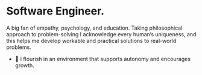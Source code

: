 # Software Engineer. 

A big fan of empathy, psychology, and education.
Taking philosophical approach to problem-solving
I acknowledge every human’s uniqueness, and this helps me develop workable and practical solutions to real-world problems.

- 🔭 I flourish in an environment that supports autonomy and encourages growth.

<!-- ### Latest Blog Posts -->
<!-- BLOG-POST-LIST:START -->
<!-- - [Creating Your First Chrome Extension](https://dev.to/giwajossy/creating-your-first-chrome-extension-26l)
- [innerHTML Vs. textContent: The subtle difference.](https://dev.to/giwajossy/innerhtml-vs-textcontent-the-subtle-difference-4ik0)
- [Understanding Git and GitHub](https://dev.to/giwajossy/understanding-git-and-github-4eld)
- [Creating a GitHub README Profile](https://dev.to/giwajossy/creating-a-github-readme-profile-19c3) -->
<!-- BLOG-POST-LIST:END -->

<!-- ---

![Giwa Jossy's github stats](https://github-readme-stats.vercel.app/api?username=giwajossy&count_private=true&show_icons=true&theme=radical) -->

<!-- ### Connect with me: -->

<!-- [<img align="left" alt="Giwa Jossy" width="22px" src="https://raw.githubusercontent.com/iconic/open-iconic/master/svg/globe.svg" />][website] -->
<!-- [<img align="left" alt="Giwa Jossy | Twitter" width="22px" src="https://cdn.jsdelivr.net/npm/simple-icons@v3/icons/twitter.svg" />][twitter] -->
<!-- [<img align="left" alt="Giwa Jossy | LinkedIn" width="22px" src="https://cdn.jsdelivr.net/npm/simple-icons@v3/icons/linkedin.svg" />][linkedin] -->
<!-- [<img align="left" alt="Giwa Jossy | Instagram" width="22px" src="https://cdn.jsdelivr.net/npm/simple-icons@v3/icons/instagram.svg" />][instagram] -->

<!-- [website]: https://giwajossy.com -->
<!-- [twitter]: https://twitter.com/giwajossy -->
<!-- [linkedin]: https://www.linkedin.com/in/giwa-jossy-7a6b4961/ -->
<!-- [instagram]: https://www.instagram.com/giwajossy/ -->